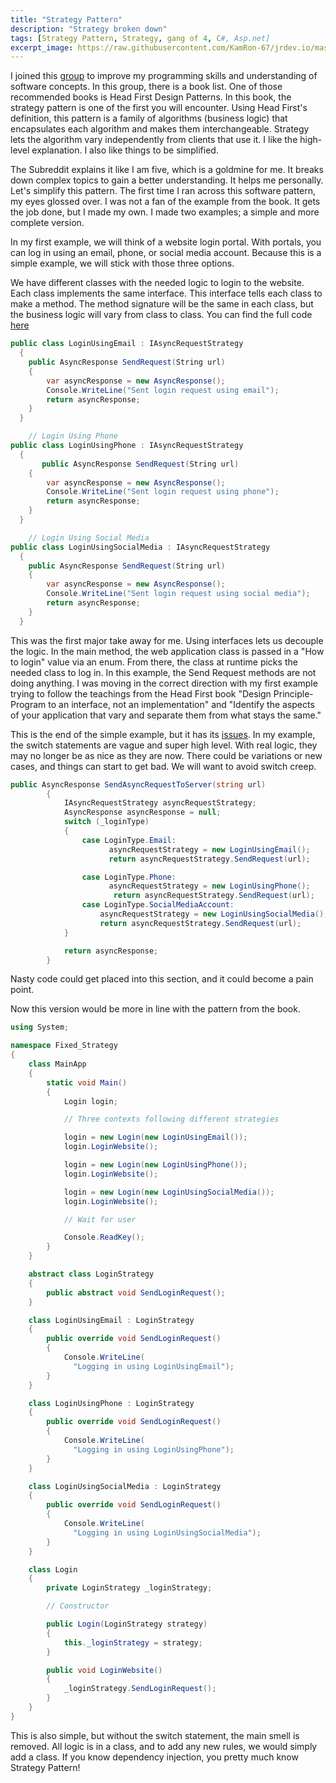 ```yaml
---
title: "Strategy Pattern"
description: "Strategy broken down"
tags: [Strategy Pattern, Strategy, gang of 4, C#, Asp.net]
excerpt_image: https://raw.githubusercontent.com/KamRon-67/jrdev.io/master/assets/img/flower3.jpeg
---
```


I joined this [group](https://devbetter.com/) to improve my programming skills and understanding of software concepts. In this group, there is a book list. One of those recommended books is Head First Design Patterns. In this book, the strategy pattern is one of the first you will encounter. Using Head First's definition, this pattern is a family of algorithms (business logic) that encapsulates each algorithm and makes them interchangeable. Strategy lets the algorithm vary independently from clients that use it. I like the high-level explanation. I also like things to be simplified.

The Subreddit explains it like I am five, which is a goldmine for me. It breaks down complex topics to gain a better understanding. It helps me personally. Let's simplify this pattern. The first time I ran across this software pattern, my eyes glossed over. I was not a fan of the example from the book. It gets the job done, but I made my own. I made two examples; a simple and more complete version.

In my first example, we will think of a website login portal. With portals, you can log in using an email, phone, or social media account. Because this is a simple example, we will stick with those three options.

We have different classes with the needed logic to login to the website. Each class implements the same interface. This interface tells each class to make a method. The method signature will be the same in each class, but the business logic will vary from class to class. You can find the full code [here](https://github.com/KamRon-67/Simple_Strategy/blob/master/Simple_Strategy/Program.cs)

```csharp
public class LoginUsingEmail : IAsyncRequestStrategy
  {
    public AsyncResponse SendRequest(String url)
    {
        var asyncResponse = new AsyncResponse();
        Console.WriteLine("Sent login request using email");
        return asyncResponse;
    }
  }

    // Login Using Phone
public class LoginUsingPhone : IAsyncRequestStrategy
  {
       public AsyncResponse SendRequest(String url)
    {
        var asyncResponse = new AsyncResponse();
        Console.WriteLine("Sent login request using phone");
        return asyncResponse;
    }
  }

    // Login Using Social Media
public class LoginUsingSocialMedia : IAsyncRequestStrategy
  {
    public AsyncResponse SendRequest(String url)
    {
        var asyncResponse = new AsyncResponse();
        Console.WriteLine("Sent login request using social media");
        return asyncResponse;
    }
  }
```

This was the first major take away for me. Using interfaces lets us decouple the logic. In the main method, the web application class is passed in a "How to login" value via an enum. From there, the class at runtime picks the needed class to log in. In this example, the Send Request methods are not doing anything.
I was moving in the correct direction with my first example trying to follow the teachings from the Head First book "Design Principle- Program to an interface, not an implementation" and "Identify the aspects of your application that vary and separate them from what stays the same."

This is the end of the simple example, but it has its [issues](https://stackoverflow.com/questions/3834091/strategy-pattern-with-no-switch-statements). In my example, the switch statements are vague and super high level. With real logic, they may no longer be as nice as they are now. There could be variations or new cases, and things can start to get bad. We will want to avoid switch creep.

```csharp
public AsyncResponse SendAsyncRequestToServer(string url)
        {
            IAsyncRequestStrategy asyncRequestStrategy;
            AsyncResponse asyncResponse = null;
            switch (_loginType)
            {
                case LoginType.Email:
                      asyncRequestStrategy = new LoginUsingEmail();
                      return asyncRequestStrategy.SendRequest(url);

                case LoginType.Phone:
                      asyncRequestStrategy = new LoginUsingPhone();
                       return asyncRequestStrategy.SendRequest(url);
                case LoginType.SocialMediaAccount:
                    asyncRequestStrategy = new LoginUsingSocialMedia();
                    return asyncRequestStrategy.SendRequest(url);
            }

            return asyncResponse;
        }
```

Nasty code could get placed into this section, and it could become a pain point.

Now this version would be more in line with the pattern from the book.

```csharp
using System;

namespace Fixed_Strategy
{
    class MainApp
    {
        static void Main()
        {
            Login login;

            // Three contexts following different strategies

            login = new Login(new LoginUsingEmail());
            login.LoginWebsite();

            login = new Login(new LoginUsingPhone());
            login.LoginWebsite();

            login = new Login(new LoginUsingSocialMedia());
            login.LoginWebsite();

            // Wait for user

            Console.ReadKey();
        }
    }

    abstract class LoginStrategy
    {
        public abstract void SendLoginRequest();
    }

    class LoginUsingEmail : LoginStrategy
    {
        public override void SendLoginRequest()
        {
            Console.WriteLine(
              "Logging in using LoginUsingEmail");
        }
    }

    class LoginUsingPhone : LoginStrategy
    {
        public override void SendLoginRequest()
        {
            Console.WriteLine(
              "Logging in using LoginUsingPhone");
        }
    }

    class LoginUsingSocialMedia : LoginStrategy
    {
        public override void SendLoginRequest()
        {
            Console.WriteLine(
              "Logging in using LoginUsingSocialMedia");
        }
    }

    class Login
    {
        private LoginStrategy _loginStrategy;

        // Constructor

        public Login(LoginStrategy strategy)
        {
            this._loginStrategy = strategy;
        }

        public void LoginWebsite()
        {
            _loginStrategy.SendLoginRequest();
        }
    }
}
```

This is also simple, but without the switch statement, the main smell is removed. All logic is in a class, and to add any new rules, we would simply add a class. If you know dependency injection, you pretty much know Strategy Pattern!
